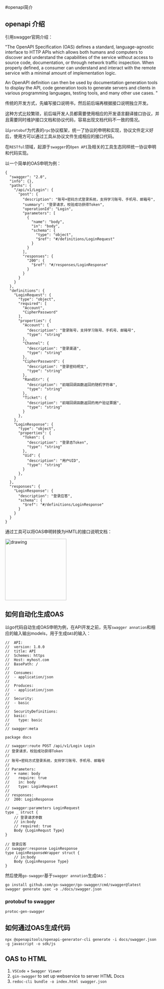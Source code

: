 #openapi简介

## openapi 介绍
引用swagger官网介绍：

"The OpenAPI Specification (OAS) defines a standard, language-agnostic interface to HTTP APIs which allows both humans and computers to discover and understand the capabilities of the service without access to source code, documentation, or through network traffic inspection. When properly defined, a consumer can understand and interact with the remote service with a minimal amount of implementation logic.

An OpenAPI definition can then be used by documentation generation tools to display the API, code generation tools to generate servers and clients in various programming languages, testing tools, and many other use cases.
"



传统的开发方式，先编写接口说明书，然后前后端再根据接口说明独立开发。

这种方式比较繁琐，前后端开发人员都需要使用相应的开发语言翻译接口协议，并且需要同时维护接口文档和协议代码，容易出现文档代码不一致的情况。

以`protobuf`为代表的`rpc`协议框架，统一了协议的申明和实现，协议文件定义好后，使用方可以通过工具从协议文件生成相应的接口代码。

在`RESTful`领域，起源于`swagger`的`Open API`及相关的工具生态同样统一协议申明和代码实现。




以一个简单的OAS申明为例：
```
{
  "swagger": "2.0",
  "info": {},
  "paths": {
    "/api/v1/Login": {
      "post": {
        "description": "账号+密码方式登录系统，支持学习账号、手机号、邮箱号",
        "summary": "登录请求，校验成功获得Token",
        "operationId": "Login",
        "parameters": [
          {
            "name": "body",
            "in": "body",
            "schema": {
              "type": "object",
              "$ref": "#/definitions/LoginRequest"
            }
          }
        ],
        "responses": {
          "200": {
            "$ref": "#/responses/LoginResponse"
          }
        }
      }
    }
  },
  "definitions": {
    "LoginRequest": {
      "type": "object",
      "required": [
        "Account",
        "CipherPassword"
      ],
      "properties": {
        "Account": {
          "description": "登录账号，支持学习账号、手机号、邮箱号",
          "type": "string"
        },
        "Channel": {
          "description": "登录渠道",
          "type": "string"
        },
        "CipherPassword": {
          "description": "登录密码明文",
          "type": "string"
        },
        "RandStr": {
          "description": "前端回调函数返回的随机字符串",
          "type": "string"
        },
        "Ticket": {
          "description": "前端回调函数返回的用户验证票据",
          "type": "string"
        }
      },
    },
    "LoginResponse": {
      "type": "object",
      "properties": {
        "Token": {
          "description": "登录态Token",
          "type": "string"
        },
        "Uid": {
          "description": "用户UID",
          "type": "string"
        }
      },
    }
  },
  "responses": {
    "LoginResponse": {
      "description": "登录应答",
      "schema": {
        "$ref": "#/definitions/LoginResponse"
      }
    }
  }
}
```

通过工具可以将OAS申明转换为HMTL的接口说明文档：

<img src="https://github.com/huangbucheng/huangbucheng.github.io/assets/16696251/d478bec3-ca96-41ac-919a-11016242d437" alt="drawing" width="200"/>


## 如何自动化生成OAS
以go代码自动生成OAS申明为例，在API开发之前，先写`swagger annation`和相应的输入输出models，用于生成`OAS`的输入：
```
//	API:
//	version: 1.0.0
//	title: API
//	Schemes: https
//	Host: myhost.com
//	BasePath: /
//
//	Consumes:
//	- application/json
//
//	Produces:
//	- application/json
//
//	Security:
//	- basic
//
//	SecurityDefinitions:
//	basic:
//	  type: basic
//
// swagger:meta

package docs

// swagger:route POST /api/v1/Login Login
// 登录请求，校验成功获得Token
//
// 账号+密码方式登录系统，支持学习账号、手机号、邮箱号
//
// Parameters:
//  + name: body
//    require: true
//    in: body
//    type: LoginRequest
//
// responses:
//	200: LoginResponse

// swagger:parameters LoginRequest
type _ struct {
	// 登录请求参数
	// in:body
	// required: true
	Body {LoginRequst Type}
}

// 登录应答
// swagger:response LoginResponse
type LoginResponseWrapper struct {
	// in:body
	Body {LoginResponse Type}
}
```

然后使用`go-swagger`基于`swagger annation`生成`OAS`：
```
go install github.com/go-swagger/go-swagger/cmd/swagger@latest
swagger generate spec -o ./docs/swagger.json
```

### protobuf to swagger
`protoc-gen-swagger`

## 如何通过OAS生成代码
`npx @openapitools/openapi-generator-cli generate -i docs/swagger.json -g javascript -o sdk/js`

## OAS to HTML
1. `VSCode` + `Swagger Viewer`
2. `gin-swagger` to set up webservice to server HTML Docs
3. `redoc-cli bundle -o index.html swagger.json`

